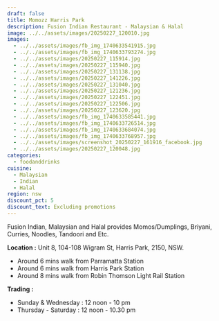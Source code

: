```yaml
---
draft: false
title: Momozz Harris Park
description: Fusion Indian Restaurant - Malaysian & Halal
image: ../../assets/images/20250227_120010.jpg
images:
  - ../../assets/images/fb_img_1740633541915.jpg
  - ../../assets/images/fb_img_1740633793274.jpg
  - ../../assets/images/20250227_115914.jpg
  - ../../assets/images/20250227_115940.jpg
  - ../../assets/images/20250227_131138.jpg
  - ../../assets/images/20250227_141226.jpg
  - ../../assets/images/20250227_131040.jpg
  - ../../assets/images/20250227_121236.jpg
  - ../../assets/images/20250227_122451.jpg
  - ../../assets/images/20250227_122506.jpg
  - ../../assets/images/20250227_123620.jpg
  - ../../assets/images/fb_img_1740633585441.jpg
  - ../../assets/images/fb_img_1740633726514.jpg
  - ../../assets/images/fb_img_1740633684074.jpg
  - ../../assets/images/fb_img_1740633768957.jpg
  - ../../assets/images/screenshot_20250227_161916_facebook.jpg
  - ../../assets/images/20250227_120048.jpg
categories:
  - foodanddrinks
cuisine:
  - Malaysian
  - Indian
  - Halal
region: nsw
discount_pct: 5
discount_text: Excluding promotions
---
```

Fusion Indian, Malaysian and Halal provides Momos/Dumplings, Briyani, Curries, Noodles, Tandoori and Etc.

**Location :** Unit 8, 104-108 Wigram St, Harris Park, 2150, NSW. 

* Around 6 mins walk from Parramatta Station
* Around 6 mins walk from Harris Park Station
* Around 8 mins walk from Robin Thomson Light Rail Station 

**Trading :**

* Sunday & Wednesday : 12 noon - 10 pm
* Thursday - Saturday : 12 noon - 10.30 pm
